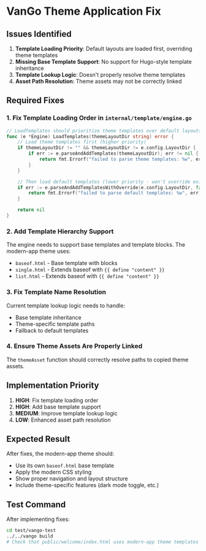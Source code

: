 # VanGo Theme Application Fix

## Issues Identified

1. **Template Loading Priority**: Default layouts are loaded first, overriding theme templates
2. **Missing Base Template Support**: No support for Hugo-style template inheritance
3. **Template Lookup Logic**: Doesn't properly resolve theme templates
4. **Asset Path Resolution**: Theme assets may not be correctly linked

## Required Fixes

### 1. Fix Template Loading Order in `internal/template/engine.go`

```go
// LoadTemplates should prioritize theme templates over default layouts
func (e *Engine) LoadTemplates(themeLayoutDir string) error {
	// Load theme templates first (higher priority)
	if themeLayoutDir != "" && themeLayoutDir != e.config.LayoutDir {
		if err := e.parseAndAddTemplates(themeLayoutDir); err != nil {
			return fmt.Errorf("failed to parse theme templates: %w", err)
		}
	}

	// Then load default templates (lower priority - won't override existing)
	if err := e.parseAndAddTemplatesWithOverride(e.config.LayoutDir, false); err != nil {
		return fmt.Errorf("failed to parse default templates: %w", err)
	}

	return nil
}
```

### 2. Add Template Hierarchy Support

The engine needs to support base templates and template blocks. The modern-app theme uses:
- `baseof.html` - Base template with blocks
- `single.html` - Extends baseof with `{{ define "content" }}`
- `list.html` - Extends baseof with `{{ define "content" }}`

### 3. Fix Template Name Resolution

Current template lookup logic needs to handle:
- Base template inheritance
- Theme-specific template paths
- Fallback to default templates

### 4. Ensure Theme Assets Are Properly Linked

The `themeAsset` function should correctly resolve paths to copied theme assets.

## Implementation Priority

1. **HIGH**: Fix template loading order
2. **HIGH**: Add base template support 
3. **MEDIUM**: Improve template lookup logic
4. **LOW**: Enhanced asset path resolution

## Expected Result

After fixes, the modern-app theme should:
- Use its own `baseof.html` base template
- Apply the modern CSS styling
- Show proper navigation and layout structure
- Include theme-specific features (dark mode toggle, etc.)

## Test Command

After implementing fixes:
```bash
cd test/vango-test
../../vango build
# Check that public/welcome/index.html uses modern-app theme templates
```
